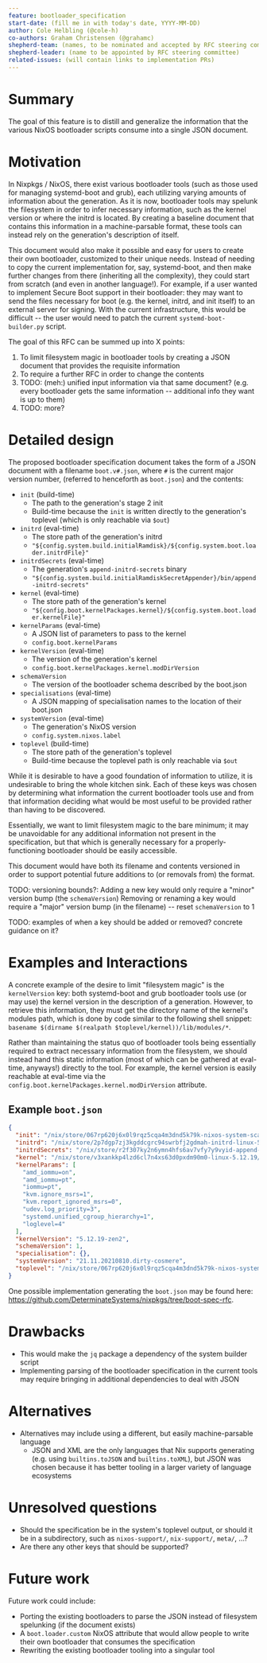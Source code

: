 ```yaml
---
feature: bootloader_specification
start-date: (fill me in with today's date, YYYY-MM-DD)
author: Cole Helbling (@cole-h)
co-authors: Graham Christensen (@grahamc)
shepherd-team: (names, to be nominated and accepted by RFC steering committee)
shepherd-leader: (name to be appointed by RFC steering committee)
related-issues: (will contain links to implementation PRs)
---
```


# Summary
[summary]: #summary

<!-- One paragraph explanation of the feature. -->

The goal of this feature is to distill and generalize the information that the various NixOS bootloader scripts consume into a single JSON document.

# Motivation
[motivation]: #motivation

<!--
Why are we doing this? What use cases does it support? What is the expected
outcome?
-->

In Nixpkgs / NixOS, there exist various bootloader tools (such as those used for managing systemd-boot and grub), each utilizing varying amounts of information about the generation. As it is now, bootloader tools may spelunk the filesystem in order to infer necessary information, such as the kernel version or where the initrd is located. By creating a baseline document that contains this information in a machine-parsable format, these tools can instead rely on the generation's description of itself.

This document would also make it possible and easy for users to create their own bootloader, customized to their unique needs. Instead of needing to copy the current implementation for, say, systemd-boot, and then make further changes from there (inheriting all the complexity), they could start from scratch (and even in another language!). For example, if a user wanted to implement Secure Boot support in their bootloader: they may want to send the files necessary for boot (e.g. the kernel, initrd, and init itself) to an external server for signing. With the current infrastructure, this would be difficult -- the user would need to patch the current `systemd-boot-builder.py` script.

The goal of this RFC can be summed up into X points:

1. To limit filesystem magic in bootloader tools by creating a JSON document that provides the requisite information
1. To require a further RFC in order to change the contents
1. TODO: (meh:) unified input information via that same document? (e.g. every bootloader gets the same information -- additional info they want is up to them)
1. TODO: more?


# Detailed design
[design]: #detailed-design

<!--
This is the core, normative part of the RFC. Explain the design in enough
detail for somebody familiar with the ecosystem to understand, and implement.
This should get into specifics and corner-cases. Yet, this section should also
be terse, avoiding redundancy even at the cost of clarity.
-->

The proposed bootloader specification document takes the form of a JSON document with a filename `boot.v#.json`, where `#` is the current major version number, (referred to henceforth as `boot.json`) and the contents:

- `init` (build-time)
  - The path to the generation's stage 2 init
  - Build-time because the `init` is written directly to the generation's toplevel (which is only reachable via `$out`)
- `initrd` (eval-time)
  - The store path of the generation's initrd
  - `"${config.system.build.initialRamdisk}/${config.system.boot.loader.initrdFile}"`
- `initrdSecrets` (eval-time)
  - The generation's `append-initrd-secrets` binary
  - `"${config.system.build.initialRamdiskSecretAppender}/bin/append-initrd-secrets"`
- `kernel` (eval-time)
  - The store path of the generation's kernel
  - `"${config.boot.kernelPackages.kernel}/${config.system.boot.loader.kernelFile}"`
- `kernelParams` (eval-time)
  - A JSON list of parameters to pass to the kernel
  - `config.boot.kernelParams`
- `kernelVersion` (eval-time)
  - The version of the generation's kernel
  - `config.boot.kernelPackages.kernel.modDirVersion`
- `schemaVersion`
  - The version of the bootloader schema described by the boot.json
- `specialisations` (eval-time)
  - A JSON mapping of specialisation names to the location of their boot.json
- `systemVersion` (eval-time)
  - The generation's NixOS version
  - `config.system.nixos.label`
- `toplevel` (build-time)
  - The store path of the generation's toplevel
  - Build-time because the toplevel path is only reachable via `$out`

While it is desirable to have a good foundation of information to utilize, it is undesirable to bring the whole kitchen sink. Each of these keys was chosen by determining what information the current bootloader tools use and from that information deciding what would be most useful to be provided rather than having to be discovered.

Essentially, we want to limit filesystem magic to the bare minimum; it may be unavoidable for any additional information not present in the specification, but that which is generally necessary for a properly-functioning bootloader should be easily accessible.

This document would have both its filename and contents versioned in order to support potential future additions to (or removals from) the format.

TODO: versioning bounds?:
Adding a new key would only require a "minor" version bump (the `schemaVersion`)
Removing or renaming a key would require a "major" version bump (in the filename) -- reset `schemaVersion` to 1

TODO: examples of when a key should be added or removed? concrete guidance on it?


# Examples and Interactions
[examples-and-interactions]: #examples-and-interactions

<!--
This section illustrates the detailed design. This section should clarify all
confusion the reader has from the previous sections. It is especially important
to counterbalance the desired terseness of the detailed design; if you feel
your detailed design is rudely short, consider making this section longer
instead.
-->

A concrete example of the desire to limit "filesystem magic" is the `kernelVersion` key: both systemd-boot and grub bootloader tools use (or may use) the kernel version in the description of a generation. However, to retrieve this information, they must get the directory name of the kernel's modules path, which is done by code similar to the following shell snippet: `basename $(dirname $(realpath $toplevel/kernel))/lib/modules/*`.

Rather than maintaining the status quo of bootloader tools being essentially required to extract necessary information from the filesystem, we should instead hand this static information (most of which can be gathered at eval-time, anyways!) directly to the tool. For example, the kernel version is easily reachable at eval-time via the `config.boot.kernelPackages.kernel.modDirVersion` attribute.

## Example `boot.json`

```json
{
  "init": "/nix/store/067rp620j6x0l9rqz5cqa4m3dnd5k79k-nixos-system-scadrial-21.11.20210810.dirty-cosmere/init",
  "initrd": "/nix/store/2p7dgp7zj3kgddcgrc94swrbfj2gdmah-initrd-linux-5.12.19/initrd",
  "initrdSecrets": "/nix/store/r2f307ky2n6ymn4hfs6av7vfy7y9vyid-append-initrd-secrets/bin/append-initrd-secrets",
  "kernel": "/nix/store/v3xankkp4lzd6cl7n4xs63d0pxdm90m0-linux-5.12.19/bzImage",
  "kernelParams": [
    "amd_iommu=on",
    "amd_iommu=pt",
    "iommu=pt",
    "kvm.ignore_msrs=1",
    "kvm.report_ignored_msrs=0",
    "udev.log_priority=3",
    "systemd.unified_cgroup_hierarchy=1",
    "loglevel=4"
  ],
  "kernelVersion": "5.12.19-zen2",
  "schemaVersion": 1,
  "specialisation": {},
  "systemVersion": "21.11.20210810.dirty-cosmere",
  "toplevel": "/nix/store/067rp620j6x0l9rqz5cqa4m3dnd5k79k-nixos-system-scadrial-21.11.20210810.dirty-cosmere"
}
```

One possible implementation generating the `boot.json` may be found here: https://github.com/DeterminateSystems/nixpkgs/tree/boot-spec-rfc.

# Drawbacks
[drawbacks]: #drawbacks

<!-- Why should we *not* do this? -->

- This would make the `jq` package a dependency of the system builder script
- Implementing parsing of the bootloader specification in the current tools may require bringing in additional dependencies to deal with JSON


# Alternatives
[alternatives]: #alternatives

<!--
What other designs have been considered? What is the impact of not doing this?
-->

- Alternatives may include using a different, but easily machine-parsable language
  - JSON and XML are the only languages that Nix supports generating (e.g. using `builtins.toJSON` and `builtins.toXML`), but JSON was chosen because it has better tooling in a larger variety of language ecosystems


# Unresolved questions
[unresolved]: #unresolved-questions

<!-- What parts of the design are still TBD or unknowns? -->

- Should the specification be in the system's toplevel output, or should it be in a subdirectory, such as `nixos-support/`, `nix-support/`, `meta/`, ...?
- Are there any other keys that should be supported?


# Future work
[future]: #future-work

<!--
What future work, if any, would be implied or impacted by this feature
without being directly part of the work?
-->

Future work could include:
- Porting the existing bootloaders to parse the JSON instead of filesystem spelunking (if the document exists)
- A `boot.loader.custom` NixOS attribute that would allow people to write their own bootloader that consumes the specification
- Rewriting the existing bootloader tooling into a singular tool
